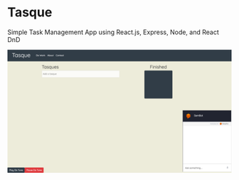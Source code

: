 # Tasque

Simple Task Management App using React.js, Express, Node, and React DnD

![alt text](./Tasque.png)
